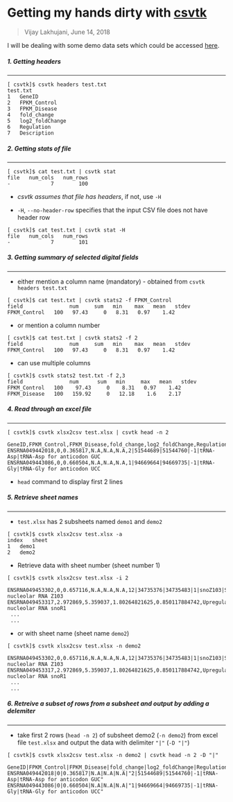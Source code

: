 # Getting my hands dirty with [csvtk](https://bioinf.shenwei.me/csvtk/) 

> Vijay Lakhujani, June 14, 2018

I will be dealing with some demo data sets which could be accessed [here](https://github.com/lakhujanivijay/Playing_with_tabular_data/tree/master/data_set).


##### 1. Getting headers
-------------------------
```
[ csvtk]$ csvtk headers test.txt 
test.txt
1	GeneID
2	FPKM_Control
3	FPKM_Disease
4	fold_change
5	log2_foldChange
6	Regulation
7	Description
```

##### 2. Getting stats of file
-------------------------
```
[ csvtk]$ cat test.txt | csvtk stat 
file   num_cols   num_rows
-             7        100
```
- _csvtk assumes that file has headers_, if not, use `-H`

- `-H`, `--no-header-row` specifies that the input CSV file does not have header row

```
[ csvtk]$ cat test.txt | csvtk stat -H
file   num_cols   num_rows
-             7        101
```

##### 3. Getting summary of selected digital fields
----------------------------------------------

- either mention a column name (mandatory) - obtained from `csvtk headers test.txt`

```
[ csvtk]$ cat test.txt | csvtk stats2 -f FPKM_Control
field               num     sum   min    max   mean   stdev
FPKM_Control   100   97.43     0   8.31   0.97    1.42
```
- or mention a column number

```
[ csvtk]$ cat test.txt | csvtk stats2 -f 2
field               num     sum   min    max   mean   stdev
FPKM_Control   100   97.43     0   8.31   0.97    1.42
```

- can use multiple columns

```
[ csvtk]$ csvtk stats2 test.txt -f 2,3
field               num      sum   min     max   mean   stdev
FPKM_Control   100    97.43     0    8.31   0.97    1.42
FPKM_Disease   100   159.92     0   12.18    1.6    2.17
```

##### 4. Read through an excel file
-----------------------------

```
[ csvtk]$ csvtk xlsx2csv test.xlsx | csvtk head -n 2

GeneID,FPKM_Control,FPKM_Disease,fold_change,log2_foldChange,Regulation,Description
ENSRNA049442018,0,0.365817,N.A,N.A,N.A,2|51544689|51544760|-1|tRNA-Asp|tRNA-Asp for anticodon GUC
ENSRNA049443086,0,0.660504,N.A,N.A,N.A,1|94669664|94669735|-1|tRNA-Gly|tRNA-Gly for anticodon UCC
```
- `head` command to display first 2 lines


##### 5. Retrieve sheet names
-----------------------

- `test.xlsx` has 2 subsheets named `demo1` and `demo2`

```
[ csvtk]$ csvtk xlsx2csv test.xlsx -a
index	sheet
1	demo1
2	demo2
```
- Retrieve data with sheet number (sheet number 1)
```
[ csvtk]$ csvtk xlsx2csv test.xlsx -i 2

ENSRNA049453302,0,0.657116,N.A,N.A,N.A,12|34735376|34735483|1|snoZ103|Small nucleolar RNA Z103
ENSRNA049453317,2.972869,5.359037,1.80264821625,0.850117884742,Upregulated,12|34734956|34735052|1|snoR1|Small nucleolar RNA snoR1
 ...
 ...

```
- or with sheet name (sheet name `demo2`)

```
[ csvtk]$ csvtk xlsx2csv test.xlsx -n demo2

ENSRNA049453302,0,0.657116,N.A,N.A,N.A,12|34735376|34735483|1|snoZ103|Small nucleolar RNA Z103
ENSRNA049453317,2.972869,5.359037,1.80264821625,0.850117884742,Upregulated,12|34734956|34735052|1|snoR1|Small nucleolar RNA snoR1
 ...
 ...
```

##### 6. Retreive a subset of rows from a subsheet and output by adding a delemiter
-----------------------------------------------------------------------------

- take first 2 rows (`head -n 2`) of subsheet demo2 (`-n demo2`) from excel file `test.xlsx` and output the data with delimiter `"|"` (`-D "|"`)

```
[ csvtk]$ csvtk xlsx2csv test.xlsx -n demo2 | csvtk head -n 2 -D "|"

GeneID|FPKM_Control|FPKM_Disease|fold_change|log2_foldChange|Regulation|Description
ENSRNA049442018|0|0.365817|N.A|N.A|N.A|"2|51544689|51544760|-1|tRNA-Asp|tRNA-Asp for anticodon GUC"
ENSRNA049443086|0|0.660504|N.A|N.A|N.A|"1|94669664|94669735|-1|tRNA-Gly|tRNA-Gly for anticodon UCC"
```



